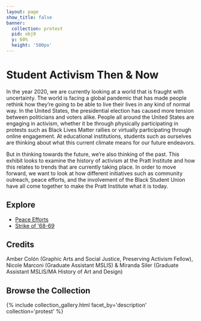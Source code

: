 ```yaml
---
layout: page
show_title: false
banner:
  collection: protest
  pid: obj9
  y: 60%
  height: '500px'
---
```


# Student Activism Then & Now

In the year 2020, we are currently looking at a world that is fraught with uncertainty. The world is facing a global pandemic that has made people rethink how they’re going to be able to live their lives in any kind of normal way. In the United States, the presidential election has caused more tension between politicians and voters alike. People all around the United States are engaging in activism, whether it be through physically participating in protests such as Black Lives Matter rallies or virtually participating through online engagement. At educational institutions, students such as ourselves are thinking about what this current climate means for our future endeavors.

But in thinking towards the future, we’re also thinking of the past. This exhibit looks to examine the history of activism at the Pratt Institute and how this relates to trends that are currently taking place. In order to move forward, we want to look at how different initiatives such as community outreach, peace efforts, and the involvement of the Black Student Union have all come together to make the Pratt Institute what it is today.

## Explore
- [Peace Efforts](exhibits/peace-efforts)
- [Strike of '68-69](exhibits/strike-of-68-69)

## Credits

Amber Colón (Graphic Arts and Social Justice, Preserving Activism Fellow), Nicole Marconi (Graduate Assistant MSLIS) & Miranda Siler (Graduate Assistant MSLIS/MA History of Art and Design)

## Browse the Collection

{% include collection_gallery.html facet_by='description' collection='protest' %}
